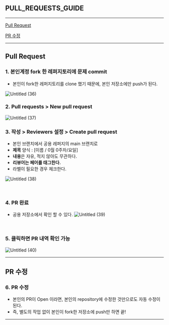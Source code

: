 ## PULL_REQUESTS_GUIDE

---


[Pull Request](#Pull-Request)
<br>

[PR 수정](#PR-수정)
<br>


---


## Pull Request

### 1. 본인계정 fork 한 레퍼지토리에 문제 commit

- 본인이 fork한 레퍼지토리를 clone 했기 때문에, 본인 저장소에만 push가 된다.

![Untitled (36)](https://github.com/SSAFY-10th-Seoul17/algorithm_ssafy/assets/99643732/f448aacf-4180-49c8-ae4a-4cfd63e59f7f)


### 2. Pull requests > New pull request

![Untitled (37)](https://github.com/SSAFY-10th-Seoul17/algorithm_ssafy/assets/99643732/d72b44b9-d83d-4f0f-9466-2eb33e8c2e79)


### 3. 작성 > Reviewers 설정 > Create pull request

- 본인 브랜치에서 공용 레퍼지의 main 브랜치로
- **제목** 양식 : [이름 / 0월 0주차/요일]
- **내용**은 자유, 적지 않아도 무관하다.
- **리뷰어는 페어를 태그한다.**
- 라벨이 필요한 경우 체크한다.

![Untitled (38)](https://github.com/SSAFY-10th-Seoul17/algorithm_ssafy/assets/99643732/c080d170-b4c0-4b55-b54d-0aea7431eff3)

<br>

### 4. PR 완료


- 공용 저장소에서 확인 할 수 있다.
![Untitled (39)](https://github.com/SSAFY-10th-Seoul17/algorithm_ssafy/assets/99643732/04b6b0dc-71d8-44b9-8cd0-c8bef79b4b3f)

<br>

### 5. 클릭하면 PR 내역 확인 가능
![Untitled (40)](https://github.com/SSAFY-10th-Seoul17/algorithm_ssafy/assets/99643732/15ab4ea0-250c-4df6-8a72-31fabc0e74bb)


---

## PR 수정

### 6. PR 수정

- 본인의 PR이 Open 이라면, 본인의 repository에 수정한 것만으로도 자동 수정이 된다.
- 즉, 별도의 작업 없이 본인이 fork한 저장소에 push만 하면 끝!

---
<br>
